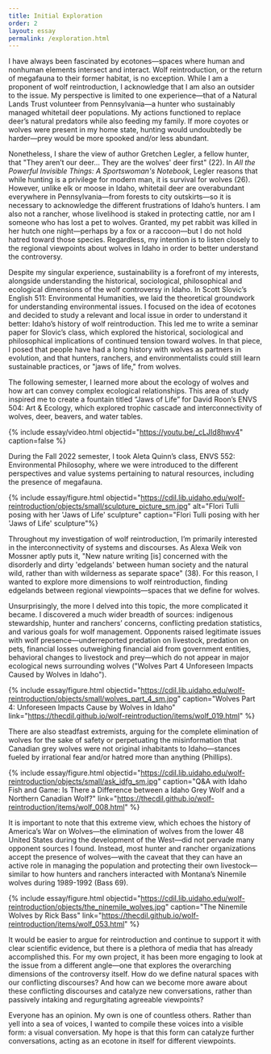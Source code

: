 ```yaml
---
title: Initial Exploration
order: 2
layout: essay
permalink: /exploration.html
---
```


I have always been fascinated by ecotones—spaces where human and nonhuman elements intersect and interact. Wolf reintroduction, or the return of megafauna to their former habitat, is no exception. While I am a proponent of wolf reintroduction, I acknowledge that I am also an outsider to the issue. My perspective is limited to one experience—that of a Natural Lands Trust volunteer from Pennsylvania—a hunter who sustainably managed whitetail deer populations. My actions functioned to replace deer’s natural predators while also feeding my family. If more coyotes or wolves were present in my home state, hunting would undoubtedly be harder—prey would be more spooked and/or less abundant. 

Nonetheless, I share the view of author Gretchen Legler, a fellow hunter, that "They aren’t our deer… They are the wolves' deer first" (22). In _All the Powerful Invisible Things: A Sportswoman's Notebook_, Legler reasons that while hunting is a privilege for modern man, it is survival for wolves (26). However, unlike elk or moose in Idaho, whitetail deer are overabundant everywhere in Pennsylvania—from forests to city outskirts—so it is necessary to acknowledge the different frustrations of Idaho’s hunters. I am also not a rancher, whose livelihood is staked in protecting cattle, nor am I someone who has lost a pet to wolves. Granted, my pet rabbit was killed in her hutch one night—perhaps by a fox or a raccoon—but I do not hold hatred toward those species. Regardless, my intention is to listen closely to the regional viewpoints about wolves in Idaho in order to better understand the controversy.  

Despite my singular experience, sustainability is a forefront of my interests, alongside understanding the historical, sociological, philosophical and ecological dimensions of the wolf controversy in Idaho. In Scott Slovic’s English 511: Environmental Humanities, we laid the theoretical groundwork for understanding environmental issues. I focused on the idea of ecotones and decided to study a relevant and local issue in order to understand it better: Idaho’s history of wolf reintroduction. This led me to write a seminar paper for Slovic’s class, which explored the historical, sociological and philosophical implications of continued tension toward wolves. In that piece, I posed that people have had a long history with wolves as partners in evolution, and that hunters, ranchers, and environmentalists could still learn sustainable practices, or "jaws of life," from wolves.  

The following semester, I learned more about the ecology of wolves and how art can convey complex ecological relationships. This area of study inspired me to create a fountain titled “Jaws of Life” for David Roon’s ENVS 504: Art & Ecology, which explored trophic cascade and interconnectivity of wolves, deer, beavers, and water tables. 

{% include essay/video.html objectid="https://youtu.be/_cLJId8hwv4" caption=false %}

During the Fall 2022 semester, I took Aleta Quinn’s class, ENVS 552: Environmental Philosophy, where we were introduced to the different perspectives and value systems pertaining to natural resources, including the presence of megafauna. 

{% include essay/figure.html objectid="https://cdil.lib.uidaho.edu/wolf-reintroduction/objects/small/sculpture_picture_sm.jpg" alt="Flori Tulli posing with her 'Jaws of Life' sculpture" caption="Flori Tulli posing with her 'Jaws of Life' sculpture"%}

Throughout my investigation of wolf reintroduction, I’m primarily interested in the interconnectivity of systems and discourses. As Alexa Weik von Mossner aptly puts it, "New nature writing [is] concerned with the disorderly and dirty 'edgelands' between human society and the natural wild, rather than with wilderness as separate space" (38). For this reason, I wanted to explore more dimensions to wolf reintroduction, finding edgelands between regional viewpoints—spaces that we define for wolves.  

Unsurprisingly, the more I delved into this topic, the more complicated it became. I discovered a much wider breadth of sources: indigenous stewardship, hunter and ranchers’ concerns, conflicting predation statistics, and various goals for wolf management. Opponents raised legitimate issues with wolf presence—underreported predation on livestock, predation on pets, financial losses outweighing financial aid from government entities, behavioral changes to livestock and prey—which do not appear in major ecological news surrounding wolves ("Wolves Part 4 Unforeseen Impacts Caused by Wolves in Idaho"). 

{% include essay/figure.html objectid="https://cdil.lib.uidaho.edu/wolf-reintroduction/objects/small/wolves_part_4_sm.jpg" caption="Wolves Part 4: Unforeseen Impacts Cause by Wolves in Idaho" link="https://thecdil.github.io/wolf-reintroduction/items/wolf_019.html" %}

There are also steadfast extremists, arguing for the complete elimination of wolves for the sake of safety or perpetuating the misinformation that Canadian grey wolves were not original inhabitants to Idaho—stances fueled by irrational fear and/or hatred more than anything (Phillips). 

{% include essay/figure.html objectid="https://cdil.lib.uidaho.edu/wolf-reintroduction/objects/small/ask_idfg_sm.jpg" caption="Q&A with Idaho Fish and Game: Is There a Difference between a Idaho Grey Wolf and a Northern Canadian Wolf?" link="https://thecdil.github.io/wolf-reintroduction/items/wolf_008.html" %}

It is important to note that this extreme view, which echoes the history of America’s War on Wolves—the elimination of wolves from the lower 48 United States during the development of the West—did not pervade many opponent sources I found. Instead, most hunter and rancher organizations accept the presence of wolves—with the caveat that they can have an active role in managing the population and protecting their own livestock—similar to how hunters and ranchers interacted with Montana’s Ninemile wolves during 1989-1992 (Bass 69). 

{% include essay/figure.html objectid="https://cdil.lib.uidaho.edu/wolf-reintroduction/objects/the_ninemile_wolves.jpg" caption="The Ninemile Wolves by Rick Bass" link="https://thecdil.github.io/wolf-reintroduction/items/wolf_053.html" %}

It would be easier to argue for reintroduction and continue to support it with clear scientific evidence, but there is a plethora of media that has already accomplished this. For my own project, it has been more engaging to look at the issue from a different angle—one that explores the overarching dimensions of the controversy itself. How do we define natural spaces with our conflicting discourses? And how can we become more aware about these conflicting discourses and catalyze new conversations, rather than passively intaking and regurgitating agreeable viewpoints?  

Everyone has an opinion. My own is one of countless others. Rather than yell into a sea of voices, I wanted to compile these voices into a visible form: a visual conversation. My hope is that this form can catalyze further conversations, acting as an ecotone in itself for different viewpoints.   